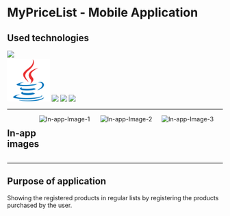 # MyPriceList - Mobile Application
<h2>Used technologies</h2>

<a href="https://developer.android.com/"><img width="500" src="https://cdn.mos.cms.futurecdn.net/Ju3ceiZzGSSQacR2juGN98.png"></a>
<br>
<a href="https://www.java.com/"><img width="100" src="https://raw.githubusercontent.com/devicons/devicon/master/icons/java/java-original.svg"></a>
<a href="https://developer.android.com/"><img width="100" src="https://upload.wikimedia.org/wikipedia/commons/thumb/e/e3/Android_Studio_Icon_%282014-2019%29.svg/512px-Android_Studio_Icon_%282014-2019%29.svg.png"></a>
<a href="https://developer.android.com/"><img width="100" src="https://cdn.iconscout.com/icon/free/png-256/gradle-282666.png"></a>
<a href="https://developer.android.com/"><img width="100" src="https://apps.fs.usda.gov/fia/datamart/images/iconSqlite.png"></a>


<hr>
<div style="display: flex;">
  <h2>In-app images</h2>
<img src="https://i.ibb.co/nCnmtCs/Screenshot-1625605730.png" width="319" alt="In-app-Image-1" border="0">
<img src="https://i.ibb.co/tJDPckY/Screenshot-1625605737.png" width="319" alt="In-app-Image-2" border="0">
<img src="https://i.ibb.co/ngqjDHK/Screenshot-1625605742.png" width="319" alt="In-app-Image-3" border="0">
</div>
<hr>
<h2>Purpose of application</h2>
Showing the registered products in regular lists by registering the products purchased by the user.

